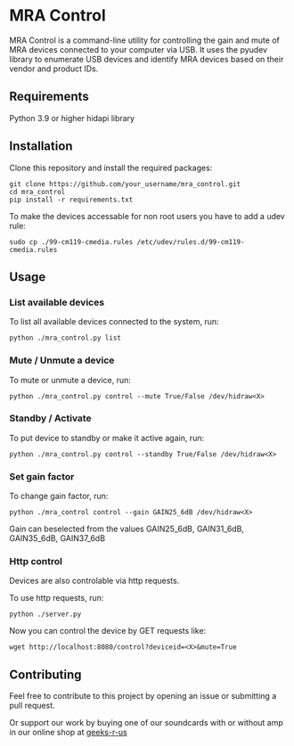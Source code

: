 # MRA Control

MRA Control is a command-line utility for controlling the gain and mute of MRA devices connected to your computer via USB. It uses the pyudev library to enumerate USB devices and identify MRA devices based on their vendor and product IDs.

## Requirements
Python 3.9 or higher
hidapi library

## Installation
Clone this repository and install the required packages:


    git clone https://github.com/your_username/mra_control.git
    cd mra_control
    pip install -r requirements.txt

To make the devices accessable for non root users you have to add a udev rule:

    sudo cp ./99-cm119-cmedia.rules /etc/udev/rules.d/99-cm119-cmedia.rules

## Usage

### List available devices
To list all available devices connected to the system, run:

    python ./mra_control.py list                    
    
### Mute / Unmute a device
To mute or unmute a device, run:

    python ./mra_control.py control --mute True/False /dev/hidraw<X>

### Standby / Activate
To put device to standby or make it active again, run:

    python ./mra_control.py control --standby True/False /dev/hidraw<X>

### Set gain factor
To change gain factor, run:

    python ./mra_control control --gain GAIN25_6dB /dev/hidraw<X>
    
Gain can beselected from the values GAIN25_6dB, GAIN31_6dB, GAIN35_6dB, GAIN37_6dB

### Http control
Devices are also controlable via http requests.

To use http requests, run:

    python ./server.py

Now you can control the device by GET requests like:

    wget http://localhost:8080/control?deviceid=<X>&mute=True

## Contributing
Feel free to contribute to this project by opening an issue or submitting a pull request.

Or support our work by buying one of our soundcards with or without amp in our online shop at [geeks-r-us](https://geeks-r-us.de/shop)